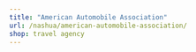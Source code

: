 ```yaml
---
title: "American Automobile Association"
url: /nashua/american-automobile-association/
shop: travel agency
---
```

